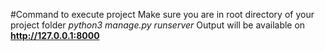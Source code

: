 #Command to execute project
Make sure you are in root directory of your project folder
 _python3 manage.py runserver_
Output will be available on **http://127.0.0.1:8000**
